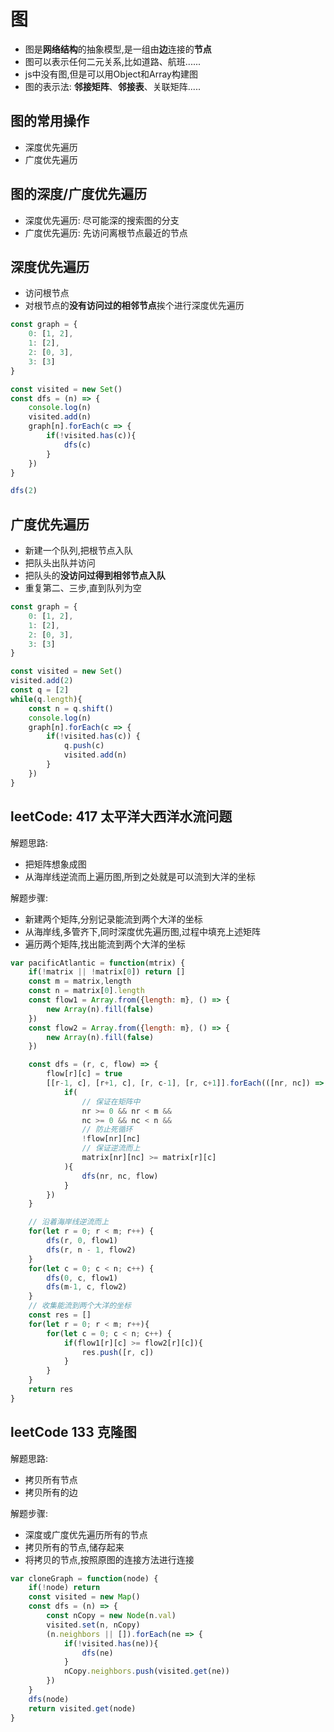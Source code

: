 # 图
- 图是**网络结构**的抽象模型,是一组由**边**连接的**节点**
- 图可以表示任何二元关系,比如道路、航班......
- js中没有图,但是可以用Object和Array构建图
- 图的表示法: **邻接矩阵**、**邻接表**、关联矩阵.....
## 图的常用操作
- 深度优先遍历
- 广度优先遍历
## 图的深度/广度优先遍历
- 深度优先遍历: 尽可能深的搜索图的分支
- 广度优先遍历: 先访问离根节点最近的节点
## 深度优先遍历
- 访问根节点
- 对根节点的**没有访问过的相邻节点**挨个进行深度优先遍历
```js
const graph = {
    0: [1, 2],
    1: [2],
    2: [0, 3],
    3: [3]
}

const visited = new Set()
const dfs = (n) => {
    console.log(n)
    visited.add(n)
    graph[n].forEach(c => {
        if(!visited.has(c)){
            dfs(c)
        }
    })
}

dfs(2)
```
## 广度优先遍历
- 新建一个队列,把根节点入队
- 把队头出队并访问
- 把队头的**没访问过得到相邻节点入队**
- 重复第二、三步,直到队列为空
```js
const graph = {
    0: [1, 2],
    1: [2],
    2: [0, 3],
    3: [3]
}

const visited = new Set()
visited.add(2)
const q = [2]
while(q.length){
    const n = q.shift()
    console.log(n)
    graph[n].forEach(c => {
        if(!visited.has(c)) {
            q.push(c)
            visited.add(n)
        }
    })
}
```

## leetCode: 417 太平洋大西洋水流问题
解题思路:
- 把矩阵想象成图
- 从海岸线逆流而上遍历图,所到之处就是可以流到大洋的坐标

解题步骤:
- 新建两个矩阵,分别记录能流到两个大洋的坐标
- 从海岸线,多管齐下,同时深度优先遍历图,过程中填充上述矩阵
- 遍历两个矩阵,找出能流到两个大洋的坐标

```js
var pacificAtlantic = function(mtrix) {
    if(!matrix || !matrix[0]) return []
    const m = matrix,length
    const n = matrix[0].length
    const flow1 = Array.from({length: m}, () => {
        new Array(n).fill(false)
    })
    const flow2 = Array.from({length: m}, () => {
        new Array(n).fill(false)
    })

    const dfs = (r, c, flow) => {
        flow[r][c] = true
        [[r-1, c], [r+1, c], [r, c-1], [r, c+1]].forEach(([nr, nc]) => {
            if(
                // 保证在矩阵中
                nr >= 0 && nr < m &&
                nc >= 0 && nc < n &&
                // 防止死循环
                !flow[nr][nc]
                // 保证逆流而上
                matrix[nr][nc] >= matrix[r][c]
            ){
                dfs(nr, nc, flow)
            }
        })
    }

    // 沿着海岸线逆流而上
    for(let r = 0; r < m; r++) {
        dfs(r, 0, flow1)
        dfs(r, n - 1, flow2)
    }
    for(let c = 0; c < n; c++) {
        dfs(0, c, flow1)
        dfs(m-1, c, flow2)
    }
    // 收集能流到两个大洋的坐标
    const res = []
    for(let r = 0; r < m; r++){
        for(let c = 0; c < n; c++) {
            if(flow1[r][c] >= flow2[r][c]){
                res.push([r, c])
            }
        }
    }
    return res
}
```

## leetCode 133 克隆图
解题思路:
- 拷贝所有节点
- 拷贝所有的边

解题步骤:
- 深度或广度优先遍历所有的节点
- 拷贝所有的节点,储存起来
- 将拷贝的节点,按照原图的连接方法进行连接
```js
var cloneGraph = function(node) {
    if(!node) return
    const visited = new Map()
    const dfs = (n) => {
        const nCopy = new Node(n.val)
        visited.set(n, nCopy)
        (n.neighbors || []).forEach(ne => {
            if(!visited.has(ne)){
                dfs(ne)
            }
            nCopy.neighbors.push(visited.get(ne))
        })
    }
    dfs(node)
    return visited.get(node)
}
```